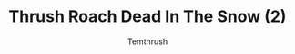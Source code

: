 ---
media: "images/art/thrush/titlecard_2.png"
title: Thrush Roach Dead In The Snow (2)
author: Temthrush
desc: One of the titlecards used during the event, depicting a dead Thrush Roach.
---
